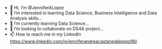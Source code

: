 - 👋 Hi, I’m @JenniferALopez
- 👀 I’m interested in learning Data Science, Business Intelligence and Data Analysis skills...
- 🌱 I’m currently learning Data Science...
- 💞️ I’m looking to collaborate on DS4A project...
- 📫 How to reach me in my LinkedIn https://www.linkedin.com/in/jenniferandreacastanedalopez98/

<!---
JenniferALopez/JenniferALopez is a ✨ special ✨ repository because its `README.md` (this file) appears on your GitHub profile.
You can click the Preview link to take a look at your changes.
--->
